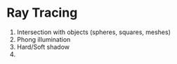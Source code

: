 # Ray Tracing

1. Intersection with objects (spheres, squares, meshes)
2. Phong illumination
3. Hard/Soft shadow
4. 
